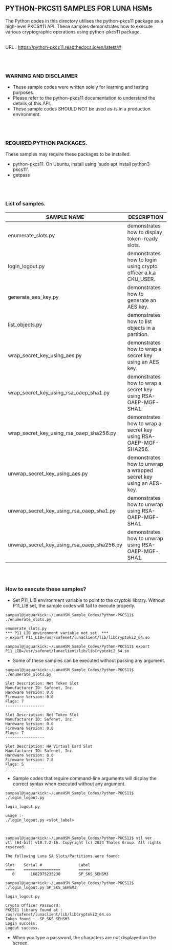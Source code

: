 ## PYTHON-PKCS11 SAMPLES FOR LUNA HSMs

The Python codes in this directory utilises the python-pkcs11 package as a high-level PKCS#11 API.
These samples demonstrates how to execute various cryptographic operations using python-pkcs11 package. <br><br>

URL : https://python-pkcs11.readthedocs.io/en/latest/#



<BR><BR>
### WARNING AND DISCLAIMER
- These sample codes were written solely for learning and testing purposes.
- Please refer to the python-pkcs11 documentation to understand the details of this API.
- These sample codes SHOULD NOT be used as-is in a production environment.



<BR><BR>
### REQUIRED PYTHON PACKAGES.
These samples may require these packages to be installed.
- python-pkcs11. On Ubuntu, install using 'sudo apt install python3-pkcs11'.
- getpass


<BR><BR>
### List of samples.
| SAMPLE NAME | DESCRIPTION |
| --- | --- |
| enumerate_slots.py | demonstrates how to display token-ready slots. |
| login_logout.py | demonstrates how to login using crypto officer a.k.a CKU_USER. |
| generate_aes_key.py | demonstrates how to generate an AES key. |
| list_objects.py | demonstrates how to list objects in a partition. |
| wrap_secret_key_using_aes.py | demonstrates how to wrap a secret key using an AES key. |
| wrap_secret_key_using_rsa_oaep_sha1.py | demonstrates how to wrap a secret key using RSA-OAEP-MGF-SHA1. |
| wrap_secret_key_using_rsa_oaep_sha256.py | demonstrates how to wrap a secret key using RSA-OAEP-MGF-SHA256. |
| unwrap_secret_key_using_aes.py | demonstrates how to unwrap a wrapped secret key using an AES-key. |
| unwrap_secret_key_using_rsa_oaep_sha1.py | demonstrates how to unwrap using RSA-OAEP-MGF-SHA1. |
| unwrap_secret_key_using_rsa_oaep_sha256.py | demonstrates how to unwrap using RSA-OAEP-MGF-SHA1. |



<BR><BR>
### How to execute these samples?
- Set P11_LIB environment variable to point to the cryptoki library. Without P11_LIB set, the sample codes will fail to execute properly.
```
sampaul@jaguarkick:~/LunaHSM_Sample_Codes/Python-PKCS11$ ./enumerate_slots.py

enumerate_slots.py
*** P11_LIB environment variable not set. ***
> export P11_LIB=/usr/safenet/lunaclient/lib/libCryptoki2_64.so

sampaul@jaguarkick:~/LunaHSM_Sample_Codes/Python-PKCS11$ export P11_LIB=/usr/safenet/lunaclient/lib/libCryptoki2_64.so
```

- Some of these samples can be executed without passing any argument.
```
sampaul@jaguarkick:~/LunaHSM_Sample_Codes/Python-PKCS11$ ./enumerate_slots.py

Slot Description: Net Token Slot
Manufacturer ID: Safenet, Inc.
Hardware Version: 0.0
Firmware Version: 0.0
Flags: 7
-----------------

Slot Description: Net Token Slot
Manufacturer ID: Safenet, Inc.
Hardware Version: 0.0
Firmware Version: 0.0
Flags: 7
-----------------

Slot Description: HA Virtual Card Slot
Manufacturer ID: Safenet, Inc.
Hardware Version: 0.0
Firmware Version: 7.8
Flags: 5
-----------------
```

- Sample codes that require command-line arguments will display the correct syntax when executed without any argument.
```
sampaul@jaguarkick:~/LunaHSM_Sample_Codes/Python-PKCS11$ ./login_logout.py

login_logout.py

usage :-
./login_logout.py <slot_label>



sampaul@jaguarkick:~/LunaHSM_Sample_Codes/Python-PKCS11$ vtl ver
vtl (64-bit) v10.7.2-16. Copyright (c) 2024 Thales Group. All rights reserved.

The following Luna SA Slots/Partitions were found:

Slot    Serial #                Label
====    ================        =====
   0       1682975235230        SP_SKS_SEHSM3

sampaul@jaguarkick:~/LunaHSM_Sample_Codes/Python-PKCS11$ ./login_logout.py SP_SKS_SEHSM3

login_logout.py

Crypto Officer Password:
PKCS11 library found at :  /usr/safenet/lunaclient/lib/libCryptoki2_64.so
Token found :  SP_SKS_SEHSM3
Login success.
Logout success.

```
- When you type a password, the characters are not displayed on the screen.
